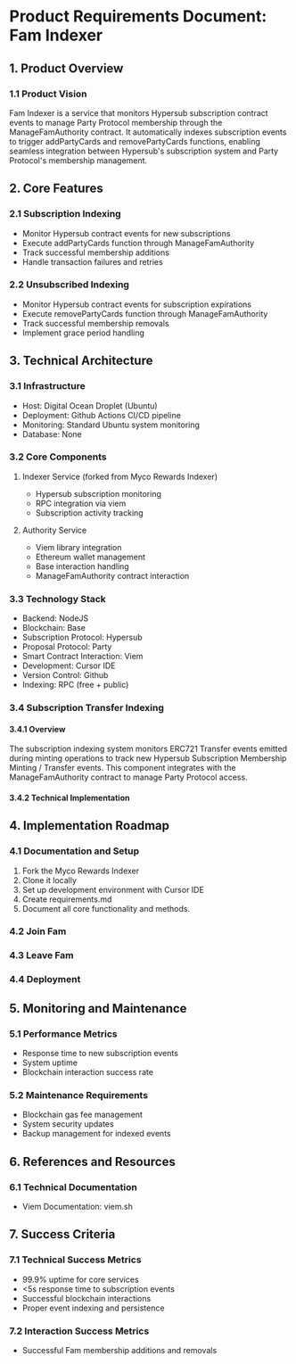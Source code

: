 # Product Requirements Document: Fam Indexer

## 1. Product Overview

### 1.1 Product Vision

Fam Indexer is a service that monitors Hypersub subscription contract events to manage Party Protocol membership through the ManageFamAuthority contract. It automatically indexes subscription events to trigger addPartyCards and removePartyCards functions, enabling seamless integration between Hypersub's subscription system and Party Protocol's membership management.

## 2. Core Features

### 2.1 Subscription Indexing

- Monitor Hypersub contract events for new subscriptions
- Execute addPartyCards function through ManageFamAuthority
- Track successful membership additions
- Handle transaction failures and retries

### 2.2 Unsubscribed Indexing

- Monitor Hypersub contract events for subscription expirations
- Execute removePartyCards function through ManageFamAuthority
- Track successful membership removals
- Implement grace period handling

## 3. Technical Architecture

### 3.1 Infrastructure

- Host: Digital Ocean Droplet (Ubuntu)
- Deployment: Github Actions CI/CD pipeline
- Monitoring: Standard Ubuntu system monitoring
- Database: None

### 3.2 Core Components

1. Indexer Service (forked from Myco Rewards Indexer)

   - Hypersub subscription monitoring
   - RPC integration via viem
   - Subscription activity tracking

2. Authority Service
   - Viem library integration
   - Ethereum wallet management
   - Base interaction handling
   - ManageFamAuthority contract interaction

### 3.3 Technology Stack

- Backend: NodeJS
- Blockchain: Base
- Subscription Protocol: Hypersub
- Proposal Protocol: Party
- Smart Contract Interaction: Viem
- Development: Cursor IDE
- Version Control: Github
- Indexing: RPC (free + public)

### 3.4 Subscription Transfer Indexing

#### 3.4.1 Overview

The subscription indexing system monitors ERC721 Transfer events emitted during minting operations to track new Hypersub Subscription Membership Minting / Transfer events. This component integrates with the ManageFamAuthority contract to manage Party Protocol access.

#### 3.4.2 Technical Implementation

## 4. Implementation Roadmap

### 4.1 Documentation and Setup

1. Fork the Myco Rewards Indexer
2. Clone it locally
3. Set up development environment with Cursor IDE
4. Create requirements.md
5. Document all core functionality and methods.

### 4.2 Join Fam

### 4.3 Leave Fam

### 4.4 Deployment

## 5. Monitoring and Maintenance

### 5.1 Performance Metrics

- Response time to new subscription events
- System uptime
- Blockchain interaction success rate

### 5.2 Maintenance Requirements

- Blockchain gas fee management
- System security updates
- Backup management for indexed events

## 6. References and Resources

### 6.1 Technical Documentation

- Viem Documentation: viem.sh

## 7. Success Criteria

### 7.1 Technical Success Metrics

- 99.9% uptime for core services
- <5s response time to subscription events
- Successful blockchain interactions
- Proper event indexing and persistence

### 7.2 Interaction Success Metrics

- Successful Fam membership additions and removals
